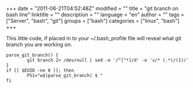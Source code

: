 +++
date = "2011-06-21T04:52:48Z"
modified = ""
title = "git branch on bash line"
linktitle = ""
description = ""
language = "en"
author = ""
tags = ["Server", "bash", "git"]
groups = ["bash"]
categories = ["linux", "bash"]
+++


This little code, if placed in to your ~/.bash_profile file will reveal what git branch you are working on.  
 
    parse_git_branch() {
            git branch 2> /dev/null | sed -e '/^[^*]/d' -e 's/* (.*)/(1)/'
    }
    if [[ $EUID -ne 0 ]]; then
            PS1="w$(parse_git_branch) $ "
    fi
